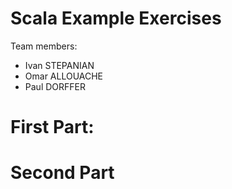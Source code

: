 # Scala Example Exercises

Team members:

- Ivan STEPANIAN
- Omar ALLOUACHE
- Paul DORFFER

# First Part:

# Second Part
